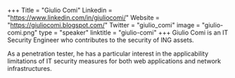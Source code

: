 +++
Title = "Giulio Comi"
Linkedin = "https://www.linkedin.com/in/giuliocomi/"
Website = "https://giuliocomi.blogspot.com/"
Twitter = "giulio_comi"
image = "giulio-comi.png"
type = "speaker"
linktitle = "giulio-comi"
+++
Giulio Comi is an IT Security Engineer who contributes to the security of ING assets.

As a penetration tester, he has a particular interest in the applicability limitations of IT security measures for both web applications and network infrastructures.
